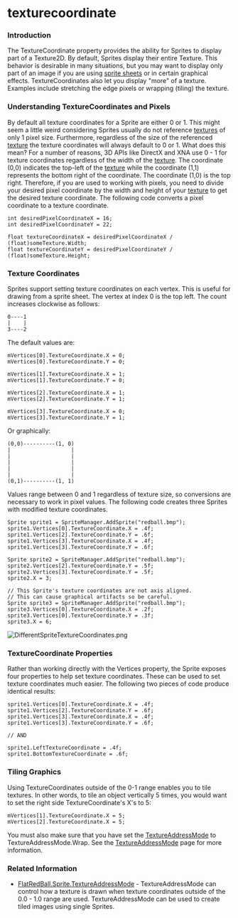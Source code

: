 # texturecoordinate

### Introduction

The TextureCoordinate property provides the ability for Sprites to display part of a Texture2D. By default, Sprites display their entire Texture. This behavior is desirable in many situations, but you may want to display only part of an image if you are using [sprite sheets](../../../../frb/docs/index.php) or in certain graphical effects. TextureCoordinates also let you display "more" of a texture. Examples include stretching the edge pixels or wrapping (tiling) the texture.

### Understanding TextureCoordinates and Pixels

By default all texture coordinates for a Sprite are either 0 or 1. This might seem a little weird considering Sprites usually do not reference [textures](../../../../frb/docs/index.php) of only 1 pixel size. Furthermore, regardless of the size of the referenced [texture](../../../../frb/docs/index.php) the texture coordinates will always default to 0 or 1. What does this mean? For a number of reasons, 3D APIs like DirectX and XNA use 0 - 1 for texture coordinates regardless of the width of the [texture](../../../../frb/docs/index.php). The coordinate (0,0) indicates the top-left of the [texture](../../../../frb/docs/index.php) while the coordinate (1,1) represents the bottom right of the coordinate. The coordinate (1,0) is the top right. Therefore, if you are used to working with pixels, you need to divide your desired pixel coordinate by the width and height of your [texture](../../../../frb/docs/index.php) to get the desired texture coordinate. The following code converts a pixel coordinate to a texture coordinate.

```
int desiredPixelCoordinateX = 16;
int desiredPixelCoordinateY = 22;

float textureCoordinateX = desiredPixelCoordinateX / (float)someTexture.Width;
float textureCoordinateY = desiredPixelCoordinateY / (float)someTexture.Height;
```

### Texture Coordinates

Sprites support setting texture coordinates on each vertex. This is useful for drawing from a sprite sheet. The vertex at index 0 is the top left. The count increases clockwise as follows:

```
0----1
|    |
3----2
```

The default values are:

```
mVertices[0].TextureCoordinate.X = 0;
mVertices[0].TextureCoordinate.Y = 0;

mVertices[1].TextureCoordinate.X = 1;
mVertices[1].TextureCoordinate.Y = 0;

mVertices[2].TextureCoordinate.X = 1;
mVertices[2].TextureCoordinate.Y = 1;

mVertices[3].TextureCoordinate.X = 0;
mVertices[3].TextureCoordinate.Y = 1;
```

Or graphically:

```
(0,0)----------(1, 0)
|                   |
|                   |
|                   |
|                   |
|                   |
(0,1)----------(1, 1)
```

Values range between 0 and 1 regardless of texture size, so conversions are necessary to work in pixel values. The following code creates three Sprites with modified texture coordinates.

```
Sprite sprite1 = SpriteManager.AddSprite("redball.bmp");
sprite1.Vertices[0].TextureCoordinate.X = .4f;
sprite1.Vertices[2].TextureCoordinate.Y = .6f;
sprite1.Vertices[3].TextureCoordinate.X = .4f;
sprite1.Vertices[3].TextureCoordinate.Y = .6f;

Sprite sprite2 = SpriteManager.AddSprite("redball.bmp");
sprite2.Vertices[2].TextureCoordinate.Y = .5f;
sprite2.Vertices[3].TextureCoordinate.Y = .5f;
sprite2.X = 3;

// This Sprite's texture coordinates are not axis aligned.
// This can cause graphical artifacts so be careful.
Sprite sprite3 = SpriteManager.AddSprite("redball.bmp");
sprite3.Vertices[0].TextureCoordinate.X = .2f;
sprite3.Vertices[0].TextureCoordinate.Y = .3f;
sprite3.X = 6;
```

![DifferentSpriteTextureCoordinates.png](../../../../media/migrated\_media-DifferentSpriteTextureCoordinates.png)

### TextureCoordinate Properties

Rather than working directly with the Vertices property, the Sprite exposes four properties to help set texture coordinates. These can be used to set texture coordinates much easier. The following two pieces of code produce identical results:

```
sprite1.Vertices[0].TextureCoordinate.X = .4f;
sprite1.Vertices[2].TextureCoordinate.Y = .6f;
sprite1.Vertices[3].TextureCoordinate.X = .4f;
sprite1.Vertices[3].TextureCoordinate.Y = .6f;

// AND

sprite1.LeftTextureCoordinate = .4f;
sprite1.BottomTextureCoordinate = .6f;
```

### Tiling Graphics

Using TextureCoordinates outside of the 0-1 range enables you to tile textures. In other words, to tile an object vertically 5 times, you would want to set the right side TextureCoordinate's X's to 5:

```
mVertices[1].TextureCoordinate.X = 5;
mVertices[2].TextureCoordinate.X = 5;
```

You must also make sure that you have set the [TextureAddressMode](../../../../frb/docs/index.php) to TextureAddressMode.Wrap. See the [TextureAddressMode](../../../../frb/docs/index.php) page for more information.

### Related Information

* [FlatRedBall.Sprite.TextureAddressMode](../../../../frb/docs/index.php) - TextureAddressMode can control how a texture is drawn when texture coordinates outside of the 0.0 - 1.0 range are used. TextureAddressMode can be used to create tiled images using single Sprites.
